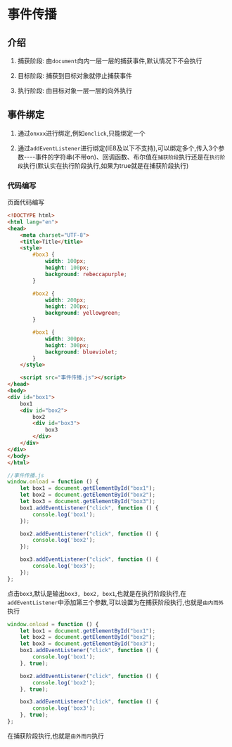 # 事件传播

## 介绍

1. 捕获阶段: 由`document`向内一层一层的捕获事件,默认情况下不会执行

2. 目标阶段: 捕获到目标对象就停止捕获事件

3. 执行阶段: 由目标对象一层一层的向外执行

## 事件绑定

1. 通过`onxxx`进行绑定,例如`onclick`,只能绑定一个

2. 通过`addEventListener`进行绑定(IE8及以下不支持),可以绑定多个,传入3个参数----事件的字符串(不带on)、回调函数、布尔值在`捕获阶段`执行还是在`执行阶段`执行(默认实在执行阶段执行,如果为true就是在捕获阶段执行)

### 代码编写

页面代码编写

```html
<!DOCTYPE html>
<html lang="en">
<head>
    <meta charset="UTF-8">
    <title>Title</title>
    <style>
        #box3 {
            width: 100px;
            height: 100px;
            background: rebeccapurple;
        }

        #box2 {
            width: 200px;
            height: 200px;
            background: yellowgreen;
        }

        #box1 {
            width: 300px;
            height: 300px;
            background: blueviolet;
        }
    </style>

    <script src="事件传播.js"></script>
</head>
<body>
<div id="box1">
    box1
    <div id="box2">
        box2
        <div id="box3">
            box3
        </div>
    </div>
</div>
</body>
</html>
```

```javascript
//事件传播.js
window.onload = function () {
    let box1 = document.getElementById("box1");
    let box2 = document.getElementById("box2");
    let box3 = document.getElementById("box3");
    box1.addEventListener("click", function () {
        console.log('box1');
    });

    box2.addEventListener("click", function () {
        console.log('box2');
    });

    box3.addEventListener("click", function () {
        console.log('box3');
    });
};
```

点击`box3`,默认是输出`box3, box2, box1`,也就是在执行阶段执行,在`addEventListener`中添加第三个参数,可以设置为在捕获阶段执行,也就是`由内而外`执行

```javascript
window.onload = function () {
    let box1 = document.getElementById("box1");
    let box2 = document.getElementById("box2");
    let box3 = document.getElementById("box3");
    box1.addEventListener("click", function () {
        console.log('box1');
    }, true);

    box2.addEventListener("click", function () {
        console.log('box2');
    }, true);

    box3.addEventListener("click", function () {
        console.log('box3');
    }, true);
};
```

在捕获阶段执行,也就是`由外而内`执行
